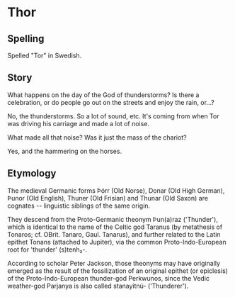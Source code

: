 # Thor

## Spelling

Spelled "Tor" in Swedish.

## Story

What happens on the day of the God of thunderstorms? Is there a celebration, or do people go out on the streets and enjoy the rain, or...?

No, the thunderstorms. So a lot of sound, etc. It's coming from when Tor was driving his carriage and made a lot of noise.

What made all that noise? Was it just the mass of the chariot?

Yes, and the hammering on the horses.

## Etymology

The medieval Germanic forms Þórr (Old Norse), Donar (Old High German), Þunor (Old English), Thuner (Old Frisian) and Thunar (Old Saxon) are cognates -- linguistic siblings of the same origin.

They descend from the Proto-Germanic theonym Þun(a)raz ('Thunder'), which is identical to the name of the Celtic god Taranus (by metathesis of Tonaros; cf. OBrit. Tanaro, Gaul. Tanarus), and further related to the Latin epithet Tonans (attached to Jupiter), via the common Proto-Indo-European root for 'thunder' (s)tenh₂-.

According to scholar Peter Jackson, those theonyms may have originally emerged as the result of the fossilization of an original epithet (or epiclesis) of the Proto-Indo-European thunder-god Perkwunos, since the Vedic weather-god Parjanya is also called stanayitnú- ('Thunderer').

